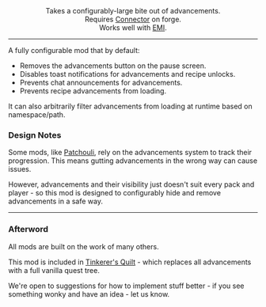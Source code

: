 <!--suppress HtmlDeprecatedTag, XmlDeprecatedElement -->
<center>
Takes a configurably-large bite out of advancements.<br/>
Requires <a href="https://modrinth.com/mod/connector">Connector</a> on forge.<br/>
Works well with <a href="https://modrinth.com/mod/emi">EMI</a>.
</center>

---

A fully configurable mod that by default:
 - Removes the advancements button on the pause screen.
 - Disables toast notifications for advancements and recipe unlocks.
 - Prevents chat announcements for advancements.
 - Prevents recipe advancements from loading.

It can also arbitrarily filter advancements from loading at runtime based on namespace/path.

### Design Notes

Some mods, like [Patchouli](https://modrinth.com/mod/patchouli), rely on the advancements system to track their progression. This means gutting advancements in the wrong way can cause issues.

However, advancements and their visibility just doesn't suit every pack and player - so this mod is designed to configurably hide and remove advancements in a safe way.

---

### Afterword

All mods are built on the work of many others.

This mod is included in [Tinkerer's Quilt](https://modrinth.com/modpack/tinkerers-quilt) - which replaces all advancements with a full vanilla quest tree.

We're open to suggestions for how to implement stuff better - if you see something wonky and have an idea - let us know.
